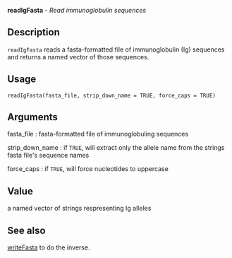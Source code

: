 





**readIgFasta** - *Read immunoglobulin sequences*

Description
--------------------

`readIgFasta` reads a fasta-formatted file of immunoglobulin (Ig)
sequences and returns a named vector of those sequences.


Usage
--------------------
```
readIgFasta(fasta_file, strip_down_name = TRUE, force_caps = TRUE)
```

Arguments
-------------------

fasta_file
:   fasta-formatted file of immunoglobuling sequences

strip_down_name
:   if `TRUE`, will extract only the allele name
from the strings fasta file's sequence names

force_caps
:   if `TRUE`, will force nucleotides to
uppercase



Value
-------------------

a named vector of strings respresenting Ig alleles




See also
-------------------

[writeFasta](writeFasta.md) to do the inverse.



